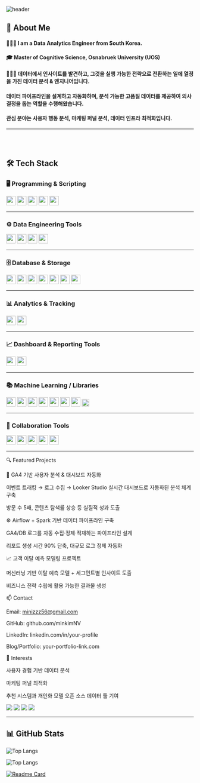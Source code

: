 <div>
  
  <!--Header-->
![header](https://capsule-render.vercel.app/api?type=waving&color=0:6a11cb,100:2575fc&height=300&section=header&text=Where%20Data%20Meets%20Engineering%20%F0%9F%92%BB%F0%9F%93%88&fontColor=f8f8ff&fontSize=40&fontAlign=50&descAlign=50)

</div>

<div>
  <!--Body-->
  
  ## 👀 About Me
  #### 🙋🏻‍♀️ I am a Data Analytics Engineer from South Korea.<br/>
  #### 🎓 Master of Cognitive Science, Osnabruek University (UOS)
  #### 👩🏻‍🏫 데이터에서 인사이트를 발견하고, 그것을 실행 가능한 전략으로 전환하는 일에 열정을 가진 데이터 분석 & 엔지니어입니다.  
  #### 데이터 파이프라인을 설계하고 자동화하며, 분석 가능한 고품질 데이터를 제공하여 의사결정을 돕는 역할을 수행해왔습니다.  
  #### 관심 분야는 사용자 행동 분석, 마케팅 퍼널 분석, 데이터 인프라 최적화입니다.  

---

  <br/>
  <br/>
  
  ## 🛠️ Tech Stack
  
  ### 🖥️ Programming & Scripting
  
  <!--Python-->
  <img src="https://img.shields.io/badge/Python-306998?style=rounded&logo=Python&logoColor=white" height="25"/>
  
  <!--SQL-->
  <img src="https://img.shields.io/badge/SQL-4479A1?style=rounded&logo=SQLite&logoColor=white" height="25"/>
  
  <!--Apache Spark-->
  <img src="https://img.shields.io/badge/Apache%20Spark-FF5722?style=rounded&logo=Apache%20Spark&logoColor=white" height="25"/>
  
  <!--Scala-->
  <img src="https://img.shields.io/badge/Scala-DC322F?style=rounded&logo=Scala&logoColor=white" height="25"/>
  
  <!--Shell Script-->
  <img src="https://img.shields.io/badge/Shell%20Script-4CAF50?style=rounded&logo=GNU%20Bash&logoColor=white" height="25"/>
  
  ---
  
  ### ⚙️ Data Engineering Tools
  
  <!--Apache Airflow-->
  <img src="https://img.shields.io/badge/Apache%20Airflow-017CEE?style=rounded&logo=Apache%20Airflow&logoColor=white" height="25"/>
  
  <!--Apache Spark-->
  <img src="https://img.shields.io/badge/Apache%20Spark-FF5722?style=rounded&logo=Apache%20Spark&logoColor=white" height="25"/>
  
  <!--Docker-->
  <img src="https://img.shields.io/badge/Docker-0db7ed?style=rounded&logo=Docker&logoColor=white" height="25"/>
  
  <!--Kubernetes-->
  <img src="https://img.shields.io/badge/Kubernetes-326CE5?style=rounded&logo=Kubernetes&logoColor=white" height="25"/>
  
  ---
  
  ### 🗄️ Database & Storage
  
  <!--PostgreSQL-->
  <img src="https://img.shields.io/badge/PostgreSQL-0064a5?style=rounded&logo=PostgreSQL&logoColor=white" height="25"/>
  
  <!--MySQL-->
  <img src="https://img.shields.io/badge/MySQL-F29111?style=rounded&logo=MySQL&logoColor=white" height="25"/>
  
  <!--SQLite-->
  <img src="https://img.shields.io/badge/SQLite-3F4E65?style=rounded&logo=SQLite&logoColor=white" height="25"/>
  
  <!--Google BigQuery-->
  <img src="https://img.shields.io/badge/Google%20BigQuery-9E77ED?style=rounded&logo=Google%20BigQuery&logoColor=white" height="25"/>
  
  <!--Amazon S3-->
  <img src="https://img.shields.io/badge/Amazon%20S3-2E8B57?style=rounded&logo=Amazon%20S3&logoColor=white" height="25"/>
  
  <!--Google Cloud Storage-->
  <img src="https://img.shields.io/badge/Google%20Cloud%20Storage-009688?style=rounded&logo=Google%20Cloud&logoColor=white" height="25"/>
  
  <!--Amazon Web Services-->
  <img src="https://img.shields.io/badge/Amazon%20Web%20Services-FF9900?style=rounded&logo=Amazon%20AWS&logoColor=white" height="25"/>
  
  ---
    
  ### 📊 Analytics & Tracking
  
  <!--Google Analytics 4-->
  <img src="https://img.shields.io/badge/Google%20Analytics%204-E37400?style=rounded&logo=Google%20Analytics&logoColor=white" height="25"/>
  
  <!--Google Tag Manager-->
  <img src="https://img.shields.io/badge/Google%20Tag%20Manager-5F6368?style=rounded&logo=Google%20Tag%20Manager&logoColor=white" height="25"/>
  
  ---
  
  ### 📈 Dashboard & Reporting Tools
  
  <!--Looker Studio-->
  <img src="https://img.shields.io/badge/Looker%20Studio-8360C3?style=rounded&logo=Looker&logoColor=white" height="25"/>
  
  <!--Google Data Studio-->
  <img src="https://img.shields.io/badge/Google%20Data%20Studio-F06292?style=rounded&logo=Google%20Data%20Studio&logoColor=white" height="25"/>

  ---
  
  ### 📚 Machine Learning / Libraries
  
  <!--Pandas-->
  <img src="https://img.shields.io/badge/Pandas-150458?style=rounded&logo=Pandas&logoColor=white" height="25"/>

  <!--NumPy-->
  <img src="https://img.shields.io/badge/NumPy-013243?style=rounded&logo=NumPy&logoColor=white" height="25"/>
  
  <!--Seaborn-->
  <img src="https://img.shields.io/badge/Seaborn-4B8BBE?style=rounded&logo=Seaborn&logoColor=white" height="25"/>
  
  <!--BeautifulSoup-->
  <img src="https://img.shields.io/badge/BeautifulSoup-8B4513?style=rounded&logo=BeautifulSoup&logoColor=white" height="25"/>

  <!--Selenium-->
  <img src="https://img.shields.io/badge/Selenium-FFB300?style=rounded&logo=Selenium&logoColor=white" height="25"/>
  
  <!--Scikit-learn-->
  <img src="https://img.shields.io/badge/Scikit--learn-F7931E?style=rounded&logo=Scikit-learn&logoColor=white" height="25"/>
  
  <!--Matplotlib-->
  <img src="https://img.shields.io/badge/Matplotlib-1E4E79?style=rounded&logo=Matplotlib&logoColor=white" height="25"/> 

  <!--MORE-->
  <img src="https://img.shields.io/badge/%2B%20more-8E44AD?style=rounded&logoColor=white" height="20"/>
  
  ---
  
  ### 🤝 Collaboration Tools
  
  <!--Slack-->
  <img src="https://img.shields.io/badge/Slack-611f69?style=rounded&logo=Slack&logoColor=white" height="25"/>
  
  <!--Confluence-->
  <img src="https://img.shields.io/badge/Confluence-172B4D?style=rounded&logo=Confluence&logoColor=white" height="25"/>
  
  <!--GitHub-->
  <img src="https://img.shields.io/badge/GitHub-24292F?style=rounded&logo=GitHub&logoColor=white" height="25"/>

  <!--Git-->
  <img src="https://img.shields.io/badge/Git-2D2D2D?style=rounded&logo=Git&logoColor=white" height="25"/>
  
  <!--Jira-->
  <img src="https://img.shields.io/badge/Jira-253858?style=rounded&logo=Jira&logoColor=white" height="25"/>

---





🔍 Featured Projects

🧪 GA4 기반 사용자 분석 & 대시보드 자동화

이벤트 트래킹 → 로그 수집 → Looker Studio 실시간 대시보드로 자동화된 분석 체계 구축

방문 수 5배, 콘텐츠 탐색률 상승 등 실질적 성과 도출

⚙️ Airflow + Spark 기반 데이터 파이프라인 구축

GA4/DB 로그를 자동 수집·정제·적재하는 파이프라인 설계

리포트 생성 시간 90% 단축, 대규모 로그 정제 자동화

📈 고객 이탈 예측 모델링 프로젝트

머신러닝 기반 이탈 예측 모델 + 세그먼트별 인사이트 도출

비즈니스 전략 수립에 활용 가능한 결과물 생성

📫 Contact

Email: minizzz56@gmail.com

GitHub: github.com/minkimNV

LinkedIn: linkedin.com/in/your-profile

Blog/Portfolio: your-portfolio-link.com

🧠 Interests

사용자 경험 기반 데이터 분석

마케팅 퍼널 최적화

추천 시스템과 개인화 모델
오픈 소스 데이터 툴 기여
<!-- DBT -->
<img src="https://img.shields.io/badge/dbt-FF694B?style=flat-square&logo=dbt&logoColor=white"/>

<!-- Streamlit -->
<img src="https://img.shields.io/badge/Streamlit-FF4B4B?style=flat-square&logo=Streamlit&logoColor=white"/>

<!-- Kafka -->
<img src="https://img.shields.io/badge/Apache%20Kafka-231F20?style=flat-square&logo=Apache-Kafka&logoColor=white"/>

<!-- GitHub Actions -->
<img src="https://img.shields.io/badge/GitHub%20Actions-2088FF?style=flat-square&logo=github-actions&logoColor=white"/>

---
  ## 📊 GitHub Stats
  <!--Top Language Rank-->
  ![Top Langs](https://github-readme-stats.vercel.app/api/top-langs/?username=minkimNV&layout=compact&hide=jupyter%20notebook&langs_count=6)

  ![Top Langs](https://github-readme-stats.vercel.app/api/top-langs/?username=minkimNV&layout=compact&exclude_repo=EEGproject&langs_count=6)

  [![Readme Card](https://github-readme-stats.vercel.app/api/pin/?username=minkimNV&repo=SmallProjects)](https://github.com/minkimNV/SmallProjects)
    
